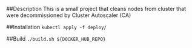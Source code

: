 ##Description
This is a small project that cleans nodes from cluster that were decommissioned by Cluster Autoscaler (CA)

##Installation
```kubectl apply -f deploy/```

##Build
```./build.sh ${DOCKER_HUB_REPO}```


